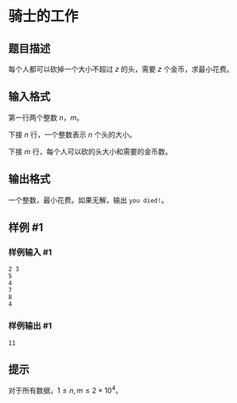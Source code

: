 # 骑士的工作

## 题目描述

每个人都可以砍掉一个大小不超过 $z$ 的头，需要 $z$ 个金币，求最小花费。


## 输入格式

第一行两个整数 $n$，$m$。

下接 $n$ 行，一个整数表示 $n$ 个头的大小。

下接 $m$ 行，每个人可以砍的头大小和需要的金币数。


## 输出格式

一个整数，最小花费。如果无解，输出 `you died!`。


## 样例 #1

### 样例输入 #1
```
2 3
5 
4
7 
8
4
```

### 样例输出 #1

```
11
```

## 提示

对于所有数据，$1 \le n,m \le 2 \times 10^4$。

